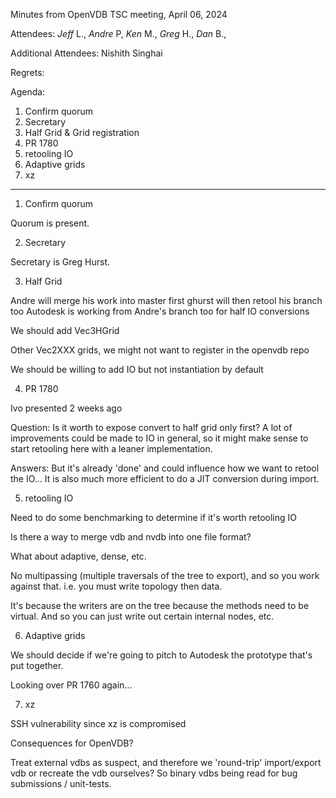 Minutes from OpenVDB TSC meeting, April 06, 2024

Attendees: *Jeff* L., *Andre* P, *Ken* M., *Greg* H., *Dan* B.,

Additional Attendees: Nishith Singhai

Regrets:

Agenda:

1) Confirm quorum
2) Secretary
3) Half Grid & Grid registration
4) PR 1780
5) retooling IO
6) Adaptive grids
7) xz

------------


1) Confirm quorum

Quorum is present.


2) Secretary

Secretary is Greg Hurst.


3) Half Grid

Andre will merge his work into master first
ghurst will then retool his branch too
Autodesk is working from Andre's branch too for half IO conversions

We should add Vec3HGrid

Other Vec2XXX grids, we might not want to register in the openvdb repo

We should be willing to add IO but not instantiation by default


4) PR 1780

Ivo presented 2 weeks ago

Question:
Is it worth to expose convert to half grid only first?
A lot of improvements could be made to IO in general, so it might make sense to start retooling here with a leaner implementation.

Answers:
But it's already 'done' and could influence how we want to retool the IO...
It is also much more efficient to do a JIT conversion during import.


5) retooling IO

Need to do some benchmarking to determine if it's worth retooling IO

Is there a way to merge vdb and nvdb into one file format?

What about adaptive, dense, etc.

No multipassing (multiple traversals of the tree to export), and so you work against that. i.e. you must write topology then data.

It's because the writers are on the tree because the methods need to be virtual. And so you can just write out certain internal nodes, etc.


6) Adaptive grids

We should decide if we're going to pitch to Autodesk the prototype that's put together.

Looking over PR 1760 again...


7) xz

SSH vulnerability since xz is compromised

Consequences for OpenVDB?

Treat external vdbs as suspect, and therefore we 'round-trip' import/export vdb or recreate the vdb ourselves? So binary vdbs being read for bug submissions / unit-tests.
